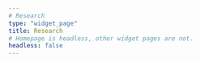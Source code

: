 ```yaml
---
# Research
type: "widget_page"
title: Research
# Homepage is headless, other widget pages are not.
headless: false
---
```

